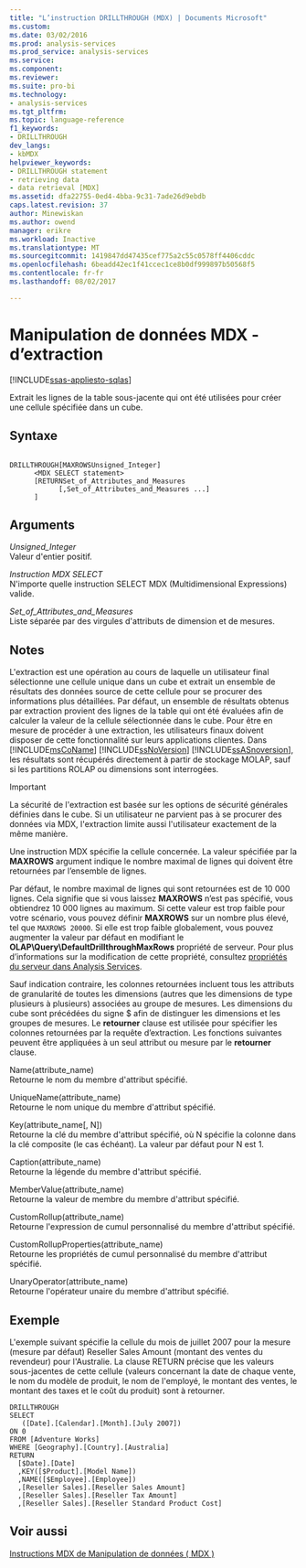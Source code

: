 ```yaml
---
title: "L’instruction DRILLTHROUGH (MDX) | Documents Microsoft"
ms.custom: 
ms.date: 03/02/2016
ms.prod: analysis-services
ms.prod_service: analysis-services
ms.service: 
ms.component: 
ms.reviewer: 
ms.suite: pro-bi
ms.technology:
- analysis-services
ms.tgt_pltfrm: 
ms.topic: language-reference
f1_keywords:
- DRILLTHROUGH
dev_langs:
- kbMDX
helpviewer_keywords:
- DRILLTHROUGH statement
- retrieving data
- data retrieval [MDX]
ms.assetid: dfa22755-0ed4-4bba-9c31-7ade26d9ebdb
caps.latest.revision: 37
author: Minewiskan
ms.author: owend
manager: erikre
ms.workload: Inactive
ms.translationtype: MT
ms.sourcegitcommit: 1419847dd47435cef775a2c55c0578ff4406cddc
ms.openlocfilehash: 6beadd42ec1f41ccec1ce8b0df999897b50568f5
ms.contentlocale: fr-fr
ms.lasthandoff: 08/02/2017

---
```

# <a name="mdx-data-manipulation---drillthrough"></a>Manipulation de données MDX - d’extraction
[!INCLUDE[ssas-appliesto-sqlas](../includes/ssas-appliesto-sqlas.md)]

  Extrait les lignes de la table sous-jacente qui ont été utilisées pour créer une cellule spécifiée dans un cube.  
  
## <a name="syntax"></a>Syntaxe  
  
```  
  
DRILLTHROUGH[MAXROWSUnsigned_Integer]   
      <MDX SELECT statement>   
      [RETURNSet_of_Attributes_and_Measures   
            [,Set_of_Attributes_and_Measures ...]  
      ]  
```  
  
## <a name="arguments"></a>Arguments  
 *Unsigned_Integer*  
 Valeur d'entier positif.  
  
 *Instruction MDX SELECT*  
 N'importe quelle instruction SELECT MDX (Multidimensional Expressions) valide.  
  
 *Set_of_Attributes_and_Measures*  
 Liste séparée par des virgules d'attributs de dimension et de mesures.  
  
## <a name="remarks"></a>Notes  
 L'extraction est une opération au cours de laquelle un utilisateur final sélectionne une cellule unique dans un cube et extrait un ensemble de résultats des données source de cette cellule pour se procurer des informations plus détaillées. Par défaut, un ensemble de résultats obtenus par extraction provient des lignes de la table qui ont été évaluées afin de calculer la valeur de la cellule sélectionnée dans le cube. Pour être en mesure de procéder à une extraction, les utilisateurs finaux doivent disposer de cette fonctionnalité sur leurs applications clientes. Dans [!INCLUDE[msCoName](../includes/msconame-md.md)] [!INCLUDE[ssNoVersion](../includes/ssnoversion-md.md)] [!INCLUDE[ssASnoversion](../includes/ssasnoversion-md.md)], les résultats sont récupérés directement à partir de stockage MOLAP, sauf si les partitions ROLAP ou dimensions sont interrogées.  
  
> [!IMPORTANT]  
>  La sécurité de l'extraction est basée sur les options de sécurité générales définies dans le cube. Si un utilisateur ne parvient pas à se procurer des données via MDX, l'extraction limite aussi l'utilisateur exactement de la même manière.  
  
 Une instruction MDX spécifie la cellule concernée. La valeur spécifiée par la **MAXROWS** argument indique le nombre maximal de lignes qui doivent être retournées par l’ensemble de lignes.  
  
 Par défaut, le nombre maximal de lignes qui sont retournées est de 10 000 lignes. Cela signifie que si vous laissez **MAXROWS** n’est pas spécifié, vous obtiendrez 10 000 lignes au maximum. Si cette valeur est trop faible pour votre scénario, vous pouvez définir **MAXROWS** sur un nombre plus élevé, tel que `MAXROWS 20000`. Si elle est trop faible globalement, vous pouvez augmenter la valeur par défaut en modifiant le **OLAP\Query\DefaultDrillthroughMaxRows** propriété de serveur. Pour plus d’informations sur la modification de cette propriété, consultez [propriétés du serveur dans Analysis Services](../analysis-services/server-properties/server-properties-in-analysis-services.md).  
  
 Sauf indication contraire, les colonnes retournées incluent tous les attributs de granularité de toutes les dimensions (autres que les dimensions de type plusieurs à plusieurs) associées au groupe de mesures. Les dimensions du cube sont précédées du signe $ afin de distinguer les dimensions et les groupes de mesures. Le **retourner** clause est utilisée pour spécifier les colonnes retournées par la requête d’extraction. Les fonctions suivantes peuvent être appliquées à un seul attribut ou mesure par le **retourner** clause.  
  
 Name(attribute_name)  
 Retourne le nom du membre d'attribut spécifié.  
  
 UniqueName(attribute_name)  
 Retourne le nom unique du membre d'attribut spécifié.  
  
 Key(attribute_name[, N])  
 Retourne la clé du membre d'attribut spécifié, où N spécifie la colonne dans la clé composite (le cas échéant). La valeur par défaut pour N est 1.  
  
 Caption(attribute_name)  
 Retourne la légende du membre d'attribut spécifié.  
  
 MemberValue(attribute_name)  
 Retourne la valeur de membre du membre d'attribut spécifié.  
  
 CustomRollup(attribute_name)  
 Retourne l'expression de cumul personnalisé du membre d'attribut spécifié.  
  
 CustomRollupProperties(attribute_name)  
 Retourne les propriétés de cumul personnalisé du membre d'attribut spécifié.  
  
 UnaryOperator(attribute_name)  
 Retourne l'opérateur unaire du membre d'attribut spécifié.  
  
## <a name="example"></a>Exemple  
 L'exemple suivant spécifie la cellule du mois de juillet 2007 pour la mesure (mesure par défaut) Reseller Sales Amount (montant des ventes du revendeur) pour l'Australie. La clause RETURN précise que les valeurs sous-jacentes de cette cellule (valeurs concernant la date de chaque vente, le nom du modèle de produit, le nom de l'employé, le montant des ventes, le montant des taxes et le coût du produit) sont à retourner.  
  
```  
DRILLTHROUGH  
SELECT  
   ([Date].[Calendar].[Month].[July 2007])  
ON 0   
FROM [Adventure Works]  
WHERE [Geography].[Country].[Australia]  
RETURN   
  [$Date].[Date]  
  ,KEY([$Product].[Model Name])  
  ,NAME([$Employee].[Employee])  
  ,[Reseller Sales].[Reseller Sales Amount]  
  ,[Reseller Sales].[Reseller Tax Amount]  
  ,[Reseller Sales].[Reseller Standard Product Cost]  
```  
  
## <a name="see-also"></a>Voir aussi  
 [Instructions MDX de Manipulation de données &#40; MDX &#41;](../mdx/mdx-data-manipulation-statements-mdx.md)  
  
  

